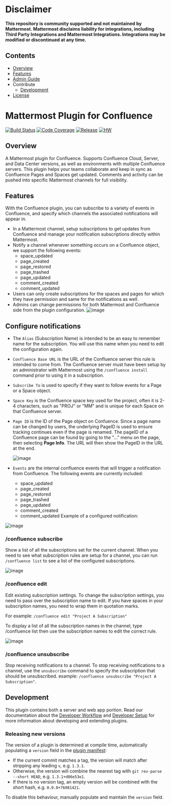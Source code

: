 # Disclaimer

**This repository is community supported and not maintained by Mattermost. Mattermost disclaims liability for integrations, including Third Party Integrations and Mattermost Integrations. Integrations may be modified or discontinued at any time.**

## Contents

- [Overview](#overview)
- [Features](#features)
- [Admin Guide](/docs/admin-guide.md)
- Contribute
  - [Development](#development)
- [License](/LICENSE)

# Mattermost Plugin for Confluence 

[![Build Status](https://img.shields.io/circleci/project/github/mattermost/mattermost-plugin-confluence/master)](https://circleci.com/gh/mattermost/mattermost-plugin-confluence)
[![Code Coverage](https://img.shields.io/codecov/c/github/mattermost/mattermost-plugin-confluence/master)](https://codecov.io/gh/mattermost/mattermost-plugin-confluence)
[![Release](https://img.shields.io/github/v/release/mattermost/mattermost-plugin-confluence)](https://github.com/mattermost/mattermost-plugin-confluence/releases/latest)
[![HW](https://img.shields.io/github/issues/mattermost/mattermost-plugin-confluence/Up%20For%20Grabs?color=dark%20green&label=Help%20Wanted)](https://github.com/mattermost/mattermost-plugin-confluence/issues?q=is%3Aissue+is%3Aopen+sort%3Aupdated-desc+label%3A%22Up+For+Grabs%22+label%3A%22Help+Wanted%22)

## Overview

A Mattermost plugin for Confluence. Supports Confluence Cloud, Server, and Data Center versions, as well as environments with multiple Confluence servers. This plugin helps your teams collaborate and keep in sync as Confluence Pages and Spaces get updated. Comments and activity can be pushed into specific Mattermost channels for full visibility. 

## Features

With the Confluence plugin, you can subscribe to a variety of events in Confluence, and specify which channels the associated notifications will appear in. 

- In a Mattermost channel, setup subscriptions to get updates from Confluence and manage your notification subscriptions directly within Mattermost.
- Notify a channel whenever something occurs on a Confluence object, we support the following events:
  - space_updated
  - page_created
  - page_restored
  - page_trashed
  - page_updated
  - comment_created
  - comment_updated
- Users can only create subscriptions for the spaces and pages for which they have permission and same for the notifications as well. 
- Admins can change permissions for both Mattermost and Confluence side from the plugin configuration.
    ![image](https://github.com/Brightscout/mattermost-plugin-confluence-fork/assets/90389917/b94fbf84-f345-4ded-aa8d-21de1b870062)

## Configure notifications

- The ``Alias`` (Subscription Name) is intended to be an easy to remember name for the subscription. You will use this name when you need to edit the configuration again. 

- `Confluence Base URL` is the URL of the Confluence server this rule is intended to come from. The Confluence server must have been setup by an administrator with Mattermost using the `/confluence install` command prior to using it in a subscription.

- `Subscribe To` is used to specify if they want to follow events for a Page or a Space object. 

- `Space Key` is the Confluence space key used for the project, often it is 2-4 characters, such as "PROJ" or "MM" and is unique for each Space on that Confluence server.

- `Page ID` is the ID of the Page object on Confuence. Since a page name can be changed by users, the underlying PageID is used to ensure tracking continues even if the page is renamed. The pageID of a Confluence page can be found by going to the "..." menu on the page, then selecting **Page Info**. The URL will then show the PageID in the URL at the end.

    ![image](https://github.com/mattermost/mattermost-plugin-confluence/assets/74422101/9314abd2-8562-456e-9661-7f23c91db206)
    
- `Events` are the internal confluence events that will trigger a notification from Confluence. The following events are currently included:
  - space_updated
  - page_created
  - page_restored
  - page_trashed
  - page_updated
  - comment_created
  - comment_updated
Example of a configured notification:

![image](https://github.com/mattermost/mattermost-plugin-confluence/assets/74422101/33bc67f8-8d36-4e79-a386-7791f4dcd1ee)

### /confluence subscribe

Show a list of all the subscriptions set for the current channel. When you need to see what subscription rules are setup for a channel, you can run `/confluence list` to see a list of the configured subscriptions.

![image](https://github.com/mattermost/mattermost-plugin-confluence/assets/74422101/33c2a456-b7d1-41a2-ba55-53a492a7483c)

### /confluence edit

Edit existing subscription settings. To change the subscription settings, you need to pass over the subscription name to edit. If you have spaces in your subscription names, you need to wrap them in quotation marks. 

For example: `/confluence edit "Project A Subscription"`

To display a list of all the subscription names in the channel, type /confluence list then use the subscription names to edit the correct rule.  

![image](https://github.com/mattermost/mattermost-plugin-confluence/assets/74422101/81ec7a75-b6c1-4513-ad11-763f92416dc8)

### /confluence unsubscribe

Stop receiving notifications to a channel. To stop receiving notifications to a channel, use the `unsubscribe` command to specify the subscription that should be unsubscribed.
example: `/confluence unsubscribe "Project A Subscription"`.

## Development 

This plugin contains both a server and web app portion. Read our documentation about the [Developer Workflow](https://developers.mattermost.com/integrate/plugins/developer-workflow/) and [Developer Setup](https://developers.mattermost.com/integrate/plugins/developer-setup/) for more information about developing and extending plugins.

### Releasing new versions

The version of a plugin is determined at compile time, automatically populating a `version` field in the [plugin manifest](plugin.json):
* If the current commit matches a tag, the version will match after stripping any leading `v`, e.g. `1.3.1`.
* Otherwise, the version will combine the nearest tag with `git rev-parse --short HEAD`, e.g. `1.3.1+d06e53e1`.
* If there is no version tag, an empty version will be combined with the short hash, e.g. `0.0.0+76081421`.

To disable this behaviour, manually populate and maintain the `version` field.
